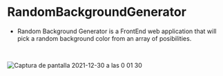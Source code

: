 # RandomBackgroundGenerator

- Random Background Generator is a FrontEnd web application that will pick a random background color from an array of posibilities.

<br>

![Captura de pantalla 2021-12-30 a las 0 01 30](https://user-images.githubusercontent.com/70530733/147709441-f55e171f-95ef-4a63-8af1-1360ec701b57.png)
